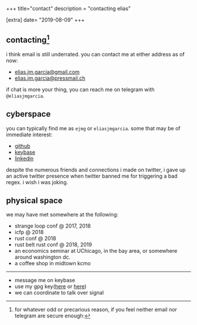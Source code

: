 +++
title="contact"
description = "contacting elias"

[extra]
date= "2019-08-09"
+++

## contacting[^1]

i think email is still underrated. you can contact me at either address as of now:
- <elias.jm.garcia@gmail.com>
- <elias.jm.garcia@pressmail.ch>

if chat is more your thing, you can reach  me on telegram with
`@eliasjmgarcia`.

## cyberspace

you can typically find me as `ejmg` or `eliasjmgarcia`. some that may be of immediate interest:
- [github](https://github.com/ejmg)
- [keybase](https://keybase.io/ejmg)
- [linkedin](https://www.linkedin.com/in/ejmg)

despite the numerous friends and connections i made on twitter, i gave up an
active twitter presence when twitter banned me for triggering a bad regex. i
wish i was joking.

## physical space

we may have met somewhere at the following:

- strange loop conf @ 2017, 2018
- icfp @ 2018
- rust conf @ 2018
- rust belt rust conf @ 2018, 2019
- an economics seminar at UChicago, in the bay area, or somewhere around
  washington dc.
- a coffee shop in midtown kcmo

---

[^1]: for whatever odd or precarious reason, if you feel neither email nor telegram
are secure enough:
- message me on keybase
- use my gpg key([here](../ejmg.asc) or
  [here](https://keybase.io/ejmg/pgp_keys.asc))
- we can coordinate to talk over signal

